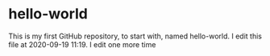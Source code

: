 # hello-world
This is my first GitHub repository, to start with, named hello-world.
I edit this file at 2020-09-19 11:19.
I edit one more time
